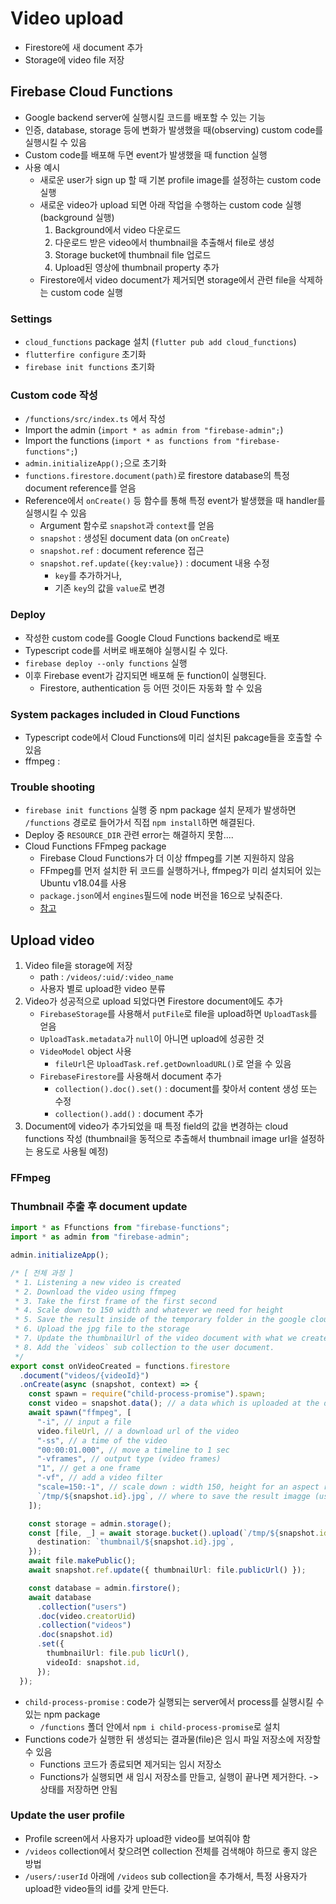 # Video upload

- Firestore에 새 document 추가
- Storage에 video file 저장

## Firebase Cloud Functions

- Google backend server에 실행시킬 코드를 배포할 수 있는 기능
- 인증, database, storage 등에 변화가 발생했을 때(observing) custom code를 실행시킬 수 있음
- Custom code를 배포해 두면 event가 발생했을 때 function 실행
- 사용 예시
  - 새로운 user가 sign up 할 때 기본 profile image를 설정하는 custom code 실행
  - 새로운 video가 upload 되면 아래 작업을 수행하는 custom code 실행 (background 실행)
    1. Background에서 video 다운로드
    2. 다운로드 받은 video에서 thumbnail을 추출해서 file로 생성
    3. Storage bucket에 thumbnail file 업로드
    4. Upload된 영상에 thumbnail property 추가
  - Firestore에서 video document가 제거되면 storage에서 관련 file을 삭제하는 custom code 실행

### Settings

- `cloud_functions` package 설치 (`flutter pub add cloud_functions`)
- `flutterfire configure` 초기화
- `firebase init functions` 초기화

### Custom code 작성

- `/functions/src/index.ts` 에서 작성
- Import the admin (`import * as admin from "firebase-admin";`)
- Import the functions (`import * as functions from "firebase-functions";`)
- `admin.initializeApp();`으로 초기화
- `functions.firestore.document(path)`로 firestore database의 특정 document reference를 얻음
- Reference에서 `onCreate()` 등 함수를 통해 특정 event가 발생했을 때 handler를 실행시킬 수 있음
  - Argument 함수로 `snapshot`과 `context`를 얻음
  - `snapshot` : 생성된 document data (on `onCreate`)
  - `snapshot.ref` : document reference 접근
  - `snapshot.ref.update({key:value})` : document 내용 수정
    - `key`를 추가하거나,
    - 기존 `key`의 값을 `value`로 변경

### Deploy

- 작성한 custom code를 Google Cloud Functions backend로 배포
- Typescript code를 서버로 배포해야 실행시킬 수 있다.
- `firebase deploy --only functions` 실행
- 이후 Firebase event가 감지되면 배포해 둔 function이 실행된다.
  - Firestore, authentication 등 어떤 것이든 자동화 할 수 있음

### System packages included in Cloud Functions

- Typescript code에서 Cloud Functions에 미리 설치된 pakcage들을 호출할 수 있음
- ffmpeg :

### Trouble shooting

- `firebase init functions` 실행 중 npm package 설치 문제가 발생하면 `/functions` 경로로 들어가서 직접 `npm install`하면 해결된다.
- Deploy 중 `RESOURCE_DIR` 관련 error는 해결하지 못함....
- Cloud Functions FFmpeg package
  - Firebase Cloud Functions가 더 이상 ffmpeg를 기본 지원하지 않음
  - FFmpeg를 먼저 설치한 뒤 코드를 실행하거나, ffmpeg가 미리 설치되어 있는 Ubuntu v18.04를 사용
  - `package.json`에서 `engines`필드에 node 버전을 16으로 낮춰준다.
  - [참고](https://stackoverflow.com/a/42777596)

## Upload video

1. Video file을 storage에 저장
   - path : `/videos/:uid/:video_name`
   - 사용자 별로 upload한 video 분류
2. Video가 성공적으로 upload 되었다면 Firestore document에도 추가
   - `FirebaseStorage`를 사용해서 `putFile`로 file을 upload하면 `UploadTask`를 얻음
   - `UploadTask.metadata`가 `null`이 아니면 upload에 성공한 것
   - `VideoModel` object 사용
     - `fileUrl`은 `UploadTask.ref.getDownloadURL()`로 얻을 수 있음
   - `FirebaseFirestore`를 사용해서 document 추가
     - `collection().doc().set()` : document를 찾아서 content 생성 또는 수정
     - `collection().add()` : document 추가
3. Document에 video가 추가되었을 때 특정 field의 값을 변경하는 cloud functions 작성 (thumbnail을 동적으로 추출해서 thumbnail image url을 설정하는 용도로 사용될 예정)

### FFmpeg

### Thumbnail 추출 후 document update

```ts
import * as Ffunctions from "firebase-functions";
import * as admin from "firebase-admin";

admin.initializeApp();

/* [ 전체 과정 ]
 * 1. Listening a new video is created
 * 2. Download the video using ffmpeg
 * 3. Take the first frame of the first second
 * 4. Scale down to 150 width and whatever we need for height
 * 5. Save the result inside of the temporary folder in the google cloud server with the name using the video snapshot id
 * 6. Upload the jpg file to the storage
 * 7. Update the thumbnailUrl of the video document with what we created
 * 8. Add the `videos` sub collection to the user document.
 */
export const onVideoCreated = functions.firestore
  .document("videos/{videoId}")
  .onCreate(async (snapshot, context) => {
    const spawn = require("child-process-promise").spawn;
    const video = snapshot.data(); // a data which is uploaded at the database
    await spawn("ffmpeg", [
      "-i", // input a file
      video.fileUrl, // a download url of the video
      "-ss", // a time of the video
      "00:00:01.000", // move a timeline to 1 sec
      "-vframes", // output type (video frames)
      "1", // get a one frame
      "-vf", // add a video filter
      "scale=150:-1", // scale down : width 150, height for an aspect ratio of the video (-1)
      `/tmp/${snapshot.id}.jpg`, // where to save the result imagge (use an id of the video document on the firestore)
    ]);

    const storage = admin.storage();
    const [file, _] = await storage.bucket().upload(`/tmp/${snapshot.id}.jpg`, {
      destination: `thumbnail/${snapshot.id}.jpg`,
    });
    await file.makePublic();
    await snapshot.ref.update({ thumbnailUrl: file.publicUrl() });

    const database = admin.firstore();
    await database
      .collection("users")
      .doc(video.creatorUid)
      .collection("videos")
      .doc(snapshot.id)
      .set({
        thumbnailUrl: file.pub licUrl(),
        videoId: snapshot.id,
      });
  });
```

- `child-process-promise` : code가 실행되는 server에서 process를 실행시킬 수 있는 npm package
  - `/functions` 폴더 안에서 `npm i child-process-promise`로 설치
- Functions code가 실행한 뒤 생성되는 결과물(file)은 임시 파일 저장소에 저장할 수 있음
  - Functions 코드가 종료되면 제거되는 임시 저장소
  - Functions가 실행되면 새 임시 저장소를 만들고, 실행이 끝나면 제거한다. -> 상태를 저장하면 안됨

### Update the user profile

- Profile screen에서 사용자가 upload한 video를 보여줘야 함
- `/videos` collection에서 찾으려면 collection 전체를 검색해야 하므로 좋지 않은 방법
- `/users/:userId` 아래에 `/videos` sub collection을 추가해서, 특정 사용자가 upload한 video들의 id를 갖게 만든다.
